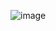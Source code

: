 ![image](https://user-images.githubusercontent.com/108928206/178508382-1b85c79f-d10e-4fcb-8d26-898d880a018a.png)
